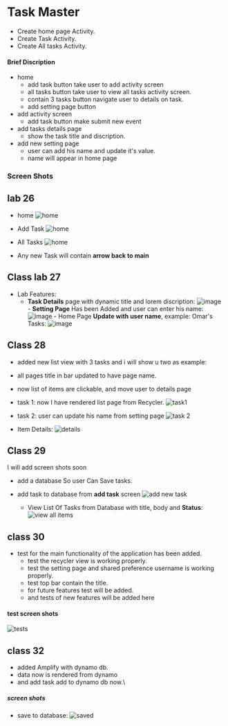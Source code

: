# Task Master 
* Create home page Activity.
* Create Task Activity.
* Create All tasks Activity.

#### Brief Discription
* home
  * add task button take user to add activity screen
  * all tasks button take user to view all tasks activity screen.
  * contain 3 tasks button navigate user to details on task.
  * add setting page button
* add activity screen
  * add task button make submit new event
* add tasks details page
  * show the task title and discription.
* add new setting page
  * user can add his name and update it's value.
  * name will appear in home page
### Screen Shots
  ## lab 26
  * home
  ![home](/screenshots/Home_Activity.jpeg)

  * Add Task
  ![home](/screenshots/add_task.jpeg)

  * All Tasks
  ![home](/screenshots/all_tasks.jpeg)
  
  * Any new Task will contain **arrow back to main**
  
  ## Class lab 27
   - Lab Features:
     - **Task Details** page with dynamic title and lorem discription:
    ![image](/screenshots/lab%2027%20task%20details%20page.jpeg)
    - **Setting Page** Has been Added and user can enter his name:
    ![image](/screenshots/lab%2027%20setting%20page.jpeg)
    - Home Page **Update with user name**, example: Omar's Tasks:
    ![image](/screenshots/lab%2027%20home%20page.jpeg)

  ## Class 28
  * added new list view with 3 tasks and i will show u two as example:
 - all pages title in bar updated to have page name.
 - now list of items are clickable, and move user to details page
- task 1: now I have rendered list page from Recycler.
  ![task1](/screenshots/task1.png)

- task 2: user can update his name from setting page
  ![task 2](/screenshots/task%20two.png)

- Item Details:
  ![details](/screenshots/lab%2028%20clicked%20item%20details.jpeg)

## Class 29
I will add screen shots soon
- add a database So user Can Save tasks.
- add task to database from **add task** screen
  ![add new task](add%20new%20task.jpeg)

  - View List Of Tasks from Database with title, body and **Status**:
  ![view all items](/screenshots/lab%2029%20status.jpeg)
## class 30
- test for the main functionality of the application has been added.
  - test the recycler view is working properly.
  - test the setting page and shared preference username is working properly.
  - test top bar contain the title.
  - for future features test will be added.
  - and tests of new features will be added here
#### test screen shots
![tests](/screenshots/app%20tests.png)

## class 32
- added Amplify with dynamo db.
- data now is rendered from dynamo
- and add task add to dynamo db now.\

##### screen shots
- save to database:
![saved](screenshots/add%20to%20dynamo%20db.png)
